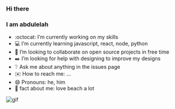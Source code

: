### Hi there 
### I am abdulelah

- :octocat: I’m currently working on my skills
- :computer: I’m currently learning javascript, react, node, python
- :pushpin: I’m looking to collaborate on open source projects in free time
- :black_nib: I’m looking for help with designing to improve my designs 
- :grey_question: Ask me about anything in the issues page
- :envelope: How to reach me: ...
- 😄 Pronouns: he, him
- :ocean: fact about me: love beach a lot

<img src="https://media1.tenor.com/images/94a7a5973cba7bfc5fcde854959a46d4/tenor.gif?itemid=13165216" alt="gif">
